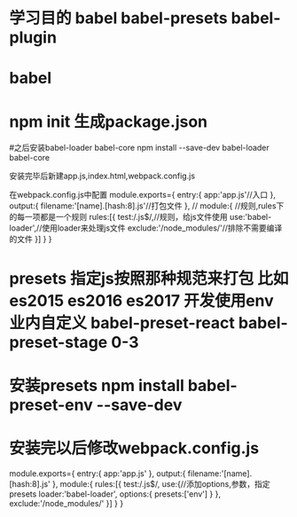 # 学习目的 babel babel-presets babel-plugin


# babel 

# npm init 生成package.json

#之后安装babel-loader babel-core
npm install --save-dev babel-loader babel-core

安装完毕后新建app.js,index.html,webpack.config.js

在webpack.config.js中配置
module.exports={
    entry:{
        app:'app.js'//入口
    },
    output:{
        filename:'[name].[hash:8].js'//打包文件
    },
    //
    module:{
        //规则,rules下的每一项都是一个规则
        rules:[{
            test:/\.js$/,//规则，给js文件使用
            use:'babel-loader',//使用loader来处理js文件
            exclude:'/node_modules/'//排除不需要编译的文件
        }]
    }
}
# presets 指定js按照那种规范来打包 比如 es2015 es2016 es2017  开发使用env  业内自定义 babel-preset-react  babel-preset-stage 0-3

# 安装presets  npm install babel-preset-env --save-dev

# 安装完以后修改webpack.config.js

module.exports={
    entry:{
        app:'app.js'
    },
    output:{
        filename:'[name].[hash:8].js'
    },
    module:{
        rules:[{
            test:/\.js$/,
            use:{//添加options,参数，指定presets
                loader:'babel-loader',
                options:{
                    presets:['env']
                }
            },
            exclude:'/node_modules/'
        }]
    }
}




